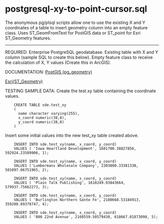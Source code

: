 postgresql-xy-to-point-cursor.sql
===================
The anonymous pg/plsql scripts allow one to use the existing X and Y coordinates of a table to insert geometry column into an empty feature class.  Uses ST_GeomFromText for PostGIS data or ST_point 	for Esri ST_Geometry features.

----------


REQUIRED:
Enterprise PostgreSQL geodatabase.
Existing table with X and Y column (sample SQL to create this below).
Empty feature class to receive the calculation of X, Y values (Create this in ArcGIS).

DOCUMENTATION:
[PostGIS (pg_geometry)][1]

[Esri(ST_Geometry)][2]


TESTING SAMPLE DATA:
Create the test.xy table containing the coordinate values.

		CREATE TABLE sde.test_xy
		(
		  name character varying(255),
		  x_coord numeric(38,8),
		  y_coord numeric(38,8)
		)
		
Insert some initial values into the new test_xy table created above.

		INSERT INTO sde.test_xy(name, x_coord, y_coord) 
		VALUES ( 'Iowa Heartland Development', 1601700.38827856, 592924.23589906, 1);
		
		INSERT INTO sde.test_xy(name, x_coord, y_coord) 
		VALUES ('Lumbermans Wholesale Company', 2303800.33381338, 501097.06751965, 2);
		
		INSERT INTO sde.test_xy(name, x_coord, y_coord) 
		VALUES ( 'Plain Talk Publishing', 1610249.93843664, 579937.75662273, 3);
		
		INSERT INTO sde.test_xy(name, x_coord, y_coord) 
		VALUES ( 'Burlington Northern Sante Fe', 2180668.53184913, 359288.89378747, 4);
		
		INSERT INTO sde.test_xy(name, x_coord, y_coord) 
		VALUES ( '800 22nd Avenue', 2160559.50579430, 618667.01873098, 5);
		
		
[1]:http://resources.arcgis.com/en/help/main/10.2/index.html#/ST_Geometry_storage_in_PostgreSQL/002p0000006s000000/
[2]:http://www.postgis.org/docs/ST_GeomFromText.html